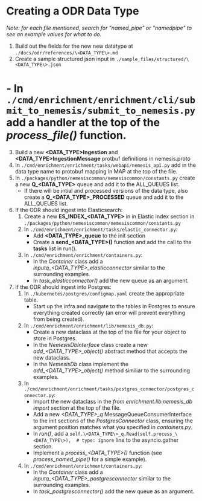 # Creating a ODR Data Type

*Note: for each file mentioned, search for "named_pipe" or "namedpipe" to see an example values for what to do.*

1. Build out the fields for the new new datatype at `./docs/odr/references/\<DATA_TYPE\>.md`
2. Create a sample structured json input in `./sample_files/structured/\<DATA_TYPE\>.json`
#    - In `./cmd/enrichment/enrichment/cli/submit_to_nemesis/submit_to_nemesis.py` add a handler at the top of the *process_file()* function.
3. Build a new **\<DATA_TYPE\>Ingestion** and **\<DATA_TYPE\>IngestionMessage** protbuf definitions in nemesis.proto
4. In `./cmd/enrichment/enrichment/tasks/webapi/nemesis_api.py` add in the data type name to protobuf mapping in MAP at the top of the file.
5. In `./packages/python/nemesiscommon/nemesiscommon/constants.py` create a new **Q_\<DATA_TYPE\>** queue and add it to the ALL_QUEUES list.
    - If there will be intial and processed versions of the data type, also create a **Q_\<DATA_TYPE\>_PROCESSED** queue and add it to the ALL_QUEUES list.
6. If the ODR should ingest into Elasticsearch:
    1. Create a new **ES_INDEX_\<DATA_TYPE\>** in in Elastic index section in `./packages/python/nemesiscommon/nemesiscommon/constants.py`
    2. In `./cmd/enrichment/enrichment/tasks/elastic_connector.py`:
        - Add **\<DATA_TYPE\>_queue** to the init section
        - Create a **send_\<DATA_TYPE\>()** function and add the call to the **tasks** list in run().
    43. In `./cmd/enrichment/enrichment/containers.py`:
        - In the *Container* class add a *inputq_\<DATA_TYPE\>_elasticconnector* similar to the surrounding examples.
        - In *task_elasticconnector()* add the new queue as an argument.
7. If the ODR should ingest into Postgres:
    1. In `./kubernetes/postgres/configmap.yaml` create the appropriate table.
        - Start up the infra and navigate to the tables in Postgres to ensure everything created correctly (an error will prevent everything from being created).
    2. In `./cmd/enrichment/enrichment/lib/nemesis_db.py`:
        - Create a new dataclass at the top of the file for your object to store in Postgres.
        - In the *NemesisDbInterface* class create a new *add_\<DATA_TYPE\>_object()* abstract method that accepts the new dataclass.
        - In the *NemesisDb* class implement the *add_\<DATA_TYPE\>_object()* method similiar to the surrounding examples.
    3. In `./cmd/enrichment/enrichment/tasks/postgres_connector/postgres_connector.py`:
        - Import the new dataclass in the *from enrichment.lib.nemesis_db import* section at the top of the file.
        - Add a new *\<DATA_TYPE\>_q* MessageQueueConsumerInterface to the init sections of the *PostgresConnector* class, ensuring the argument position matches what you specified in *containers.py*.
        - In *run()*, add a `self.\<DATA_TYPE\>_q.Read(self.process_\<DATA_TYPE\>),  # type: ignore` line to the asyncio.gather section.
        - Implement a *process_\<DATA_TYPE\>()* function (see *process_named_pipe()* for a simple example).
    4. In `./cmd/enrichment/enrichment/containers.py`:
        - In the *Container* class add a *inputq_\<DATA_TYPE\>_postgresconnector* similar to the surrounding examples.
        - In *task_postgresconnector()* add the new queue as an argument.
